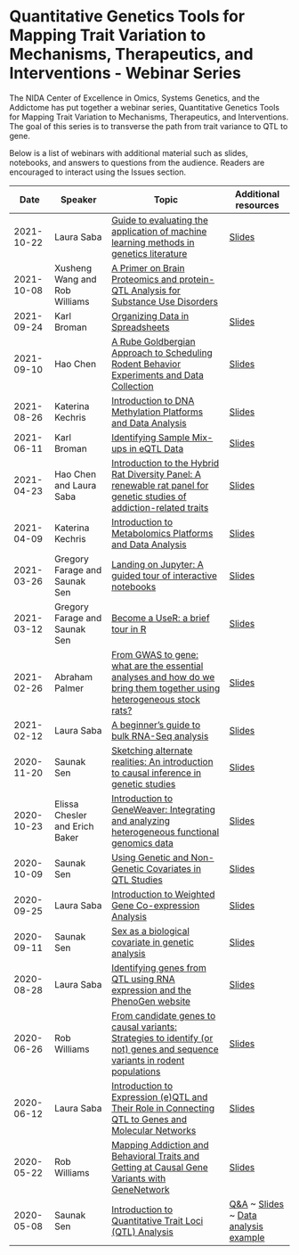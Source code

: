 # Quantitative Genetics Tools for Mapping Trait Variation to Mechanisms, Therapeutics, and Interventions - Webinar Series

The NIDA Center of Excellence in Omics, Systems Genetics, and the Addictome has put together a webinar series, Quantitative Genetics Tools for Mapping Trait Variation to Mechanisms, Therapeutics, and Interventions. The goal of this series is to transverse the path from trait variance to QTL to gene.

Below is a list of webinars with additional material such as slides, notebooks, and answers to questions from the audience.  Readers are encouraged to interact using the Issues section.

| Date | Speaker | Topic | Additional resources |
| ---- | ------- | ----- | -------------------- |
| 2021-10-22 | Laura Saba | [Guide to evaluating the application of machine learning methods in genetics literature](2021-10-22/README.md) | [Slides](2021-10-22/MachineLearningIntro.2021-10-22.pdf) |
| 2021-10-08 | Xusheng Wang and Rob Williams | [A Primer on Brain Proteomics and protein-QTL Analysis for Substance Use Disorders](2021-10-08/README.md) | |
| 2021-09-24 | Karl Broman | [Organizing Data in Spreadsheets](2021-09-24/README.md) | [Slides](https://kbroman.org/Talk_DataOrg/dataorg.pdf)|
| 2021-09-10 | Hao Chen | [A Rube Goldbergian Approach to Scheduling Rodent Behavior Experiments and Data Collection](2021-09-10/README.md) | [Slides](https://chen42.github.io/slides/behavflow.html) |
| 2021-08-26 | Katerina Kechris | [Introduction to DNA Methylation Platforms and Data Analysis](2021-08-26/README.md) | [Slides](2021-08-26/Webinar-Methylome.pdf) |
| 2021-06-11 | Karl Broman | [Identifying Sample Mix-ups in eQTL Data](2021-06-11/README.md) | [Slides](https://kbroman.org/Talk_OSGA2021/osga2021.pdf)|
| 2021-04-23 | Hao Chen and Laura Saba | [Introduction to the Hybrid Rat Diversity Panel: A renewable rat panel for genetic studies of addiction-related traits](2021-04-23/README.md) | [Slides](2021-04-23/HRDP_webinar.pdf) |
| 2021-04-09 | Katerina Kechris | [Introduction to Metabolomics Platforms and Data Analysis](2021-04-09/README.md) | [Slides](2021-04-09/Webinar-Metabolomics.pdf)|
| 2021-03-26 | Gregory Farage and Saunak Sen | [Landing on Jupyter: A guided tour of interactive notebooks](2021-03-26/README.md) | [Slides](2021-03-26/Jupyter.pdf)|
| 2021-03-12 | Gregory Farage and Saunak Sen | [Become a UseR: a brief tour in R](2021-03-12/README.md) | [Slides](2021-03-12/intro_R.html)|
| 2021-02-26 | Abraham Palmer | [From GWAS to gene: what are the essential analyses and how do we bring them together using heterogeneous stock rats?](2021-02-26/README.md) | [Slides](2021-02-26/Palmer%20talk%202-26-21.pdf) |
|2021-02-12 | Laura Saba |[A beginner’s guide to bulk RNA-Seq analysis](2021-02-12/README.md)|[Slides](2021-02-12/BeginnersRNASeq_webinar.pdf)|
| 2020-11-20 | Saunak Sen | [Sketching alternate realities: An introduction to causal inference in genetic studies](2020-11-20/README.md) | [Slides](2020-11-20/causal.pdf)|
| 2020-10-23 | Elissa Chesler and Erich Baker | [Introduction to GeneWeaver: Integrating and analyzing heterogeneous functional genomics data](2020-10-23/README.md) | [Slides](2020-10-23/IntroToGeneWeaver.CheslerE.pdf)|
| 2020-10-09 | Saunak Sen | [Using Genetic and Non-Genetic Covariates in QTL Studies](2020-10-09/README.md) | [Slides](2020-10-09/covariates-lmm.ipynb)|
| 2020-09-25 | Laura Saba     | [Introduction to Weighted Gene Co-expression Analysis](2020-09-25/README.md)                                            | [Slides](2020-09-25/WGCNA_webinar.pdf) |
| 2020-09-11 | Saunak Sen      | [Sex as a biological covariate in genetic analysis](2020-09-11/README.md)                                            | [Slides](2020-09-11/sex-biological-covariate.ipynb) |
| 2020-08-28 | Laura Saba | [Identifying genes from QTL using RNA expression and the PhenoGen website](2020-08-28/README.md) | [Slides](2020-08-28/PhenoGen_webinar.pdf) |
| 2020-06-26 | Rob Williams | [From candidate genes to causal variants: Strategies to identify (or not) genes and sequence variants in rodent populations](2020-06-26/README.md) | [Slides](2020-06-26/P30_Webinar_on_QTGenes_26Jun2020v1.pdf) |
| 2020-06-12 | Laura Saba      | [Introduction to Expression (e)QTL and Their Role in Connecting QTL to Genes and Molecular Networks](2020-06-12/README.md) | [Slides](2020-06-12/eQTL_webinar_2020-06-12.pdf) |
| 2020-05-22 | Rob Williams    | [Mapping Addiction and Behavioral Traits and Getting at Causal Gene Variants with GeneNetwork](2020-05-22/README.md) | [Slides](2020-05-22/Using_GeneNetwork_22May2020v8.pdf) |
| 2020-05-08 | Saunak Sen      | [Introduction to Quantitative Trait Loci (QTL) Analysis](2020-05-08/README.md)                                       | [Q&A](2020-05-08/qa.md) ~ [Slides](2020-05-08/qtl-intro.ipynb) ~ [Data analysis example](2020-05-08/solberg-rat-analysis.ipynb) |
